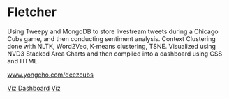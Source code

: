 # Fletcher
Using Tweepy and MongoDB to store livestream tweets during a Chicago Cubs game, and then conducting sentiment analysis.
Context Clustering done with NLTK, Word2Vec, K-means clustering, TSNE.
Visualized using NVD3 Stacked Area Charts and then compiled into a dashboard using CSS and HTML.

www.yongcho.com/deezcubs

[Viz Dashboard](Cubs_NVD3/combined.png)
[Viz](https://github.com/yongcho822/Fletcher/blob/master/Cubs_NVD3/combined.png)
